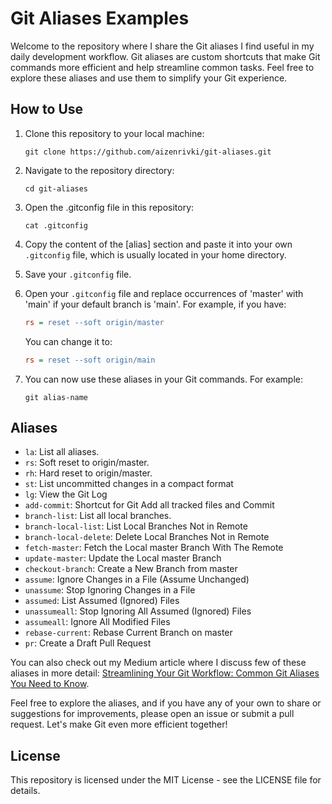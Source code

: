 # Git Aliases Examples

Welcome to the repository where I share the Git aliases I find useful in my daily development workflow. Git aliases are custom shortcuts that make Git commands more efficient and help streamline common tasks. Feel free to explore these aliases and use them to simplify your Git experience.

## How to Use

1. Clone this repository to your local machine:

   ```shell
   git clone https://github.com/aizenrivki/git-aliases.git
   ```

2. Navigate to the repository directory:

   ```shell
   cd git-aliases
   ```

3. Open the .gitconfig file in this repository:

   ```shell
   cat .gitconfig
   ```

4. Copy the content of the [alias] section and paste it into your own `.gitconfig` file, which is usually located in your home directory.

5. Save your `.gitconfig` file.
6. Open your `.gitconfig` file and replace occurrences of 'master' with 'main' if your default branch is 'main'. For example, if you have:

   ```ini
   rs = reset --soft origin/master
   ```

    You can change it to:

    ```ini
    rs = reset --soft origin/main
    ```

7. You can now use these aliases in your Git commands. For example:

   ```shell
   git alias-name
   ```

## Aliases

- `la`: List all aliases.
- `rs`: Soft reset to origin/master.
- `rh`: Hard reset to origin/master.
- `st`: List uncommitted changes in a compact format
- `lg`: View the Git Log
- `add-commit`: Shortcut for Git Add all tracked files and Commit
- `branch-list`: List all local branches.
- `branch-local-list`: List Local Branches Not in Remote
- `branch-local-delete`: Delete Local Branches Not in Remote
- `fetch-master`: Fetch the Local master Branch With The Remote
- `update-master`: Update the Local master Branch
- `checkout-branch`: Create a New Branch from master
- `assume`: Ignore Changes in a File (Assume Unchanged)
- `unassume`: Stop Ignoring Changes in a File
- `assumed`: List Assumed (Ignored) Files
- `unassumeall`: Stop Ignoring All Assumed (Ignored) Files
- `assumeall`: Ignore All Modified Files
- `rebase-current`: Rebase Current Branch on master
- `pr`: Create a Draft Pull Request

You can also check out my Medium article where I discuss few of these aliases in more detail: [Streamlining Your Git Workflow: Common Git Aliases You Need to Know](https://medium.com/@rivkiaizen/streamlining-your-git-workflow-common-git-aliases-you-need-to-know-e6411573fade).

Feel free to explore the aliases, and if you have any of your own to share or suggestions for improvements, please open an issue or submit a pull request. Let's make Git even more efficient together!

## License

This repository is licensed under the MIT License - see the LICENSE file for details.
